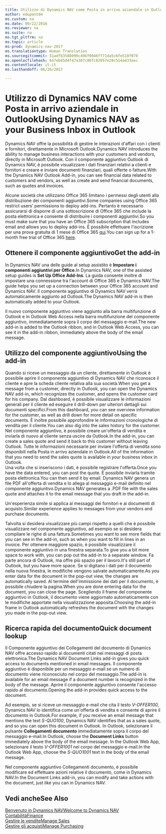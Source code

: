 ```yaml
---
title: Utilizzo di Dynamics NAV come Posta in arrivo aziendale in Outlook
author: edupont04
ms.custom: na
ms.date: 09/22/2016
ms.reviewer: na
ms.suite: na
ms.tgt_pltfrm: na
ms.topic: article
ms-prod: dynamics-nav-2017
ms.translationtype: Human Translation
ms.sourcegitcommit: 51adfb3588099c496f0946ff71da5c6fe518f070
ms.openlocfilehash: 647ebd5d4f47a367c86fc02057e28c514a433aec
ms.contentlocale: it-it
ms.lasthandoff: 06/26/2017

---
```


# <a name="using-dynamics-nav-as-your-business-inbox-in-outlook"></a><span data-ttu-id="1759f-102">Utilizzo di Dynamics NAV come Posta in arrivo aziendale in Outlook</span><span class="sxs-lookup"><span data-stu-id="1759f-102">Using Dynamics NAV as your Business Inbox in Outlook</span></span>
<span data-ttu-id="1759f-103">Dynamics NAV offre la possibilità di gestire le interazioni d'affari con i clienti e fornitori, direttamente in Microsoft Outlook.</span><span class="sxs-lookup"><span data-stu-id="1759f-103">Dynamics NAV introduces the ability to manage business interactions with your customers and vendors, directly in Microsoft Outlook.</span></span> <span data-ttu-id="1759f-104">Con il componente aggiuntivo Outlook di Dynamics NAV, è possibile visualizzare i dati finanziari relativi a clienti e fornitori e creare e inviare documenti finanziari, quali offerte o fatture.</span><span class="sxs-lookup"><span data-stu-id="1759f-104">With the Dynamics NAV Outlook Add-in, you can see financial data related to customers and vendors, as well as create and send financial documents, such as quotes and invoices.</span></span>  

<span data-ttu-id="1759f-105">Alcune società che utilizzano Office 365 limitano i permessi degli utenti alla distribuzione dei componenti aggiuntivi.</span><span class="sxs-lookup"><span data-stu-id="1759f-105">Some companies using Office 365 restrict users’ permissions to deploy add-ins.</span></span> <span data-ttu-id="1759f-106">Pertanto è necessario assicurarsi di disporre di una sottoscrizione di Office 365 che include la posta elettronica e consente di distribuire i componenti aggiuntivi.</span><span class="sxs-lookup"><span data-stu-id="1759f-106">So you must make sure that you have an Office 365 subscription that includes email and allows you to deploy add-ins.</span></span> <span data-ttu-id="1759f-107">È possibile effettuare l'iscrizione per una prova gratuita di 1 mese di Office 365 [qui](https://products.office.com/try).</span><span class="sxs-lookup"><span data-stu-id="1759f-107">You can sign up for a 1-month free trial of Office 365 [here](https://products.office.com/try).</span></span>  

## <a name="get-the-add-in"></a><span data-ttu-id="1759f-108">Ottenere il componente aggiuntivo</span><span class="sxs-lookup"><span data-stu-id="1759f-108">Get the add-in</span></span>
<span data-ttu-id="1759f-109">In Dynamics NAV una delle guide al setup assistito è **Impostare i componenti aggiuntivi per Office**.</span><span class="sxs-lookup"><span data-stu-id="1759f-109">In Dynamics NAV, one of the assisted setup guides is **Set Up Office Add-Ins**.</span></span> <span data-ttu-id="1759f-110">La guida consente inoltre di impostare una connessione tra l'account di Office 365 e Dynamics NAV.</span><span class="sxs-lookup"><span data-stu-id="1759f-110">The guide helps you  set up a connection between your Office 365 account and Dynamics NAV.</span></span> <span data-ttu-id="1759f-111">Il componente aggiuntivo di Dynamics NAV verrà automaticamente aggiunto ad Outlook.</span><span class="sxs-lookup"><span data-stu-id="1759f-111">The Dynamics NAV add-in is then automatically added to your Outlook.</span></span>  

<span data-ttu-id="1759f-112">Il nuovo componente aggiuntivo viene aggiunto alla barra multifunzione di Outlook e in Outlook Web Access nella barra multifunzione del componente aggiuntivo, immediatamente sopra il corpo del messaggio e-mail.</span><span class="sxs-lookup"><span data-stu-id="1759f-112">The new add-in is added to the Outlook ribbon, and in Outlook Web Access, you can see it in the add-in ribbon, immediately above the body of the email message.</span></span>  

## <a name="using-the-add-in"></a><span data-ttu-id="1759f-113">Utilizzo del componente aggiuntivo</span><span class="sxs-lookup"><span data-stu-id="1759f-113">Using the add-in</span></span>
<span data-ttu-id="1759f-114">Quando si riceve un messaggio da un cliente, direttamente in Outlook è possibile aprire il componente aggiuntivo di Dynamics NAV che riconosce il cliente e apre la scheda cliente relativa alla sua società.</span><span class="sxs-lookup"><span data-stu-id="1759f-114">When you get a message from a customer, directly in Outlook, you can open the Dynamics NAV add-in, which recognizes the customer, and opens the customer card for his company.</span></span> <span data-ttu-id="1759f-115">Dal dashboard, è possibile visualizzare le informazioni generali per il cliente ed eseguire il drill-down per ulteriori dettagli sui documenti specifici.</span><span class="sxs-lookup"><span data-stu-id="1759f-115">From this dashboard, you can see overview information for the customer, as well as drill down for more detail on specific documents.</span></span> <span data-ttu-id="1759f-116">È inoltre possibile approfondire le informazioni cronologiche di vendita per il cliente.</span><span class="sxs-lookup"><span data-stu-id="1759f-116">You can also dig into the sales history for the customer.</span></span>
<span data-ttu-id="1759f-117">Nel componente aggiuntivo, è possibile creare un'offerta di vendita e inviarla di nuovo al cliente senza uscire da Outlook.</span><span class="sxs-lookup"><span data-stu-id="1759f-117">In the add-in, you can create a sales quote and send it back to this customer without leaving Outlook.</span></span> <span data-ttu-id="1759f-118">Tutte le informazioni necessarie per inviare l'offerta di vendita sono disponibili nella Posta in arrivo aziendale in Outlook.</span><span class="sxs-lookup"><span data-stu-id="1759f-118">All of the information that you need to send the sales quote is available in your business inbox in Outlook.</span></span>  
<span data-ttu-id="1759f-119">Una volta che si inseriscono i dati, è possibile registrare l'offerta.</span><span class="sxs-lookup"><span data-stu-id="1759f-119">Once you have the data entered, you can post the quote.</span></span> <span data-ttu-id="1759f-120">È possibile inviarla tramite posta elettronica.</span><span class="sxs-lookup"><span data-stu-id="1759f-120">You can then send it by email.</span></span> <span data-ttu-id="1759f-121">Dynamics NAV genera un file PDF all'offerta di vendita e lo allega al messaggio e-mail definito nel componente aggiuntivo.</span><span class="sxs-lookup"><span data-stu-id="1759f-121">Dynamics NAV generates a .PDF file with the sales quote and attaches it to the email message that you draft in the add-in.</span></span>  

<span data-ttu-id="1759f-122">Un'esperienza simile si applica ai messaggi dei fornitori e ai documenti di acquisto.</span><span class="sxs-lookup"><span data-stu-id="1759f-122">Similar experience applies to messages from your vendors and purchase documents.</span></span>  

<span data-ttu-id="1759f-123">Talvolta si desidera visualizzare più campi rispetto a quelli che è possibile visualizzare nel componente aggiuntivo, ad esempio se si desidera compilare le righe di una fattura.</span><span class="sxs-lookup"><span data-stu-id="1759f-123">Sometimes you want to see more fields that you can see in the add-in, such as when you want to fill in lines in an invoice.</span></span> <span data-ttu-id="1759f-124">Per ottenere maggiore spazio, è possibile visualizzare il componente aggiuntivo in una finestra separata.</span><span class="sxs-lookup"><span data-stu-id="1759f-124">To give you a bit more space to work with, you can pop out the add-in to a separate window.</span></span> <span data-ttu-id="1759f-125">Fa parte ancora di Outlook, ma offre più spazio per il lavoro.</span><span class="sxs-lookup"><span data-stu-id="1759f-125">It's still part of Outlook, but you have more space.</span></span> <span data-ttu-id="1759f-126">Se si digitano i dati per il documento nella nuova finestra, le modifiche vengono salvate automaticamente.</span><span class="sxs-lookup"><span data-stu-id="1759f-126">As you enter data for the document in the pop-out view, the changes are automatically saved.</span></span> <span data-ttu-id="1759f-127">Al termine dell'immissione dei dati per il documento, è possibile chiudere la pagina.</span><span class="sxs-lookup"><span data-stu-id="1759f-127">When you are done entering data for the document, you can close the page.</span></span> <span data-ttu-id="1759f-128">Scegliendo il frame del componente aggiuntivo in Outlook, il documento viene aggiornato automaticamente con le modifiche apportate nella visualizzazione apposita.</span><span class="sxs-lookup"><span data-stu-id="1759f-128">Choosing the add-in frame in Outlook automatically refreshes the document with the changes you made in the pop-out view.</span></span>  

## <a name="quick-document-lookup"></a><span data-ttu-id="1759f-129">Ricerca rapida del documento</span><span class="sxs-lookup"><span data-stu-id="1759f-129">Quick document lookup</span></span>
<span data-ttu-id="1759f-130">Il Componente aggiuntivo dei Collegamenti del documento di Dynamics NAV offre accesso rapido ai documenti citati nei messaggi di posta elettronica.</span><span class="sxs-lookup"><span data-stu-id="1759f-130">The Dynamics NAV Document Links add-in gives you quick access to documents mentioned in email messages.</span></span> <span data-ttu-id="1759f-131">Il componente aggiuntivo è disponibile per un messaggio e-mail se un numero di documento viene riconosciuto nel corpo del messaggio.</span><span class="sxs-lookup"><span data-stu-id="1759f-131">The add-in is available for an email message if a document number is recognized in the body of the message.</span></span> <span data-ttu-id="1759f-132">Aprire il componente aggiuntivo consente l'accesso rapido al documento.</span><span class="sxs-lookup"><span data-stu-id="1759f-132">Opening the add-in provides quick access to the document.</span></span>  

<span data-ttu-id="1759f-133">Ad esempio, se si riceve un messaggio e-mail che cita il testo *V-OFFER100*, Dynamics NAV lo identifica come un'offerta di vendita e consente di aprire il documento in Outlook.</span><span class="sxs-lookup"><span data-stu-id="1759f-133">For example, if you receive an email message that mentions the text *S-QUO100*, Dynamics NAV identifies that as a sales quote, and so you can open this document in Outlook.</span></span> <span data-ttu-id="1759f-134">In Outlook, selezionare il pulsante **Collegamenti documento** immediatamente sopra il corpo del messaggio e-mail.</span><span class="sxs-lookup"><span data-stu-id="1759f-134">In Outlook, choose the **Document Links** button immediately above the body of the email message.</span></span> <span data-ttu-id="1759f-135">In the Outlook Web App, selezionare il testo *V-OFFER1001* nel corpo del messaggio e-mail.</span><span class="sxs-lookup"><span data-stu-id="1759f-135">In the Outlook Web App, choose the *S-QUO1001* text in the body of the email message.</span></span>  

<span data-ttu-id="1759f-136">Nel componente aggiuntivo Collegamenti documento, è possibile modificare ed effettuare azioni relative il documento, come in Dynamics NAV.</span><span class="sxs-lookup"><span data-stu-id="1759f-136">In the Document Links add-in, you can modify and take actions with the document, just like you can in Dynamics NAV.</span></span>

## <a name="see-also"></a><span data-ttu-id="1759f-137">Vedi anche</span><span class="sxs-lookup"><span data-stu-id="1759f-137">See Also</span></span>
[<span data-ttu-id="1759f-138">Benvenuto in Dynamics NAV</span><span class="sxs-lookup"><span data-stu-id="1759f-138">Welcome to Dynamics NAV</span></span>](across-get-started.md)  
[<span data-ttu-id="1759f-139">Contabilità</span><span class="sxs-lookup"><span data-stu-id="1759f-139">Finance</span></span>](finance-setup.md)  
[<span data-ttu-id="1759f-140">Gestire le vendite</span><span class="sxs-lookup"><span data-stu-id="1759f-140">Manage Sales</span></span>](sales-manage-sales.md)  
[<span data-ttu-id="1759f-141">Gestire gli acquisti</span><span class="sxs-lookup"><span data-stu-id="1759f-141">Manage Purchasing</span></span>](purchasing-manage-purchasing.md)  

